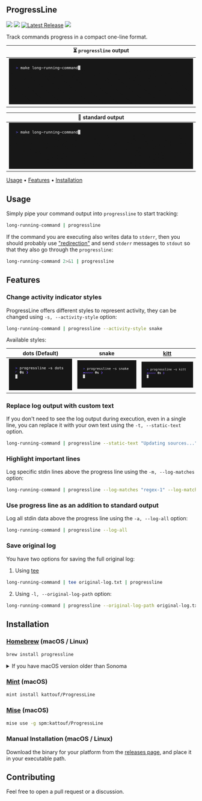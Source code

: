 ## ProgressLine

![](https://img.shields.io/badge/Platform-macOS-6464aa)
![](https://img.shields.io/badge/Platform-Linux-6464aa)
[![Latest Release](https://img.shields.io/github/release/kattouf/ProgressLine.svg)](https://github.com/kattouf/ProgressLine/releases/latest)
![](https://github.com/kattouf/ProgressLine/actions/workflows/checks.yml/badge.svg?branch=main)

Track commands progress in a compact one-line format.

| ⏳ `progressline` output |
|:--:|
| ![](./.github/progressline_output.gif) |

| 📝 standard output |
|:--:|
| ![](./.github/standard_output.gif) |

[Usage](#usage) • [Features](#features) • [Installation](#installation)

## Usage

Simply pipe your command output into `progressline` to start tracking:

```sh
long-running-command | progressline
```

If the command you are executing also writes data to `stderr`, then you should probably use ["redirection"](https://www.gnu.org/software/bash/manual/html_node/Redirections.html) and send `stderr` messages to `stdout` so that they also go through the `progressline`:

``` sh
long-running-command 2>&1 | progressline
```

## Features

### Change activity indicator styles

ProgressLine offers different styles to represent activity, they can be changed using `-s, --activity-style` option:

``` sh
long-running-command | progressline --activity-style snake
```

Available styles:

| dots (Default) | snake | [kitt](https://en.wikipedia.org/wiki/KITT) |
|:--:|:--:|:--:|
| ![](./.github/activity_style_dots.gif) | ![](./.github/activity_style_snake.gif) | ![](./.github/activity_style_kitt.gif) |

### Replace log output with custom text

If you don't need to see the log output during execution, even in a single line, you can replace it with your own text using the `-t, --static-text` option.

``` sh
long-running-command | progressline --static-text "Updating sources..."
```

### Highlight important lines

Log specific stdin lines above the progress line using the `-m, --log-matches` option:

``` sh
long-running-command | progressline --log-matches "regex-1" --log-matches "regex-2"
```

### Use progress line as an addition to standard output

Log all stdin data above the progress line using the `-a, --log-all` option:

```sh
long-running-command | progressline --log-all
```

### Save original log

You have two options for saving the full original log:

1. Using [tee](https://en.wikipedia.org/wiki/Tee_(command))

``` sh
long-running-command | tee original-log.txt | progressline
```

2. Using `-l, --original-log-path` option:

``` sh
long-running-command | progressline --original-log-path original-log.txt
```

## Installation

### [Homebrew](https://brew.sh) (macOS / Linux)

``` sh
brew install progressline
```

<details>
  <summary>If you have macOS version older than Sonoma</summary>
  
  ``` sh
  brew install kattouf/progressline/progressline
  ```
  
</details>

### [Mint](https://github.com/yonaskolb/Mint) (macOS)

``` sh
mint install kattouf/ProgressLine
```

### [Mise](https://mise.jdx.dev) (macOS)

``` sh
mise use -g spm:kattouf/ProgressLine
```

### Manual Installation (macOS / Linux)

Download the binary for your platform from the [releases page](https://github.com/kattouf/ProgressLine/releases), and place it in your executable path.

## Contributing

Feel free to open a pull request or a discussion.
